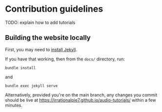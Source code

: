 # Contribution guidelines

TODO: explain how to add tutorials

## Building the website locally

First, you may need to [install Jekyll](https://jekyllrb.com/docs/installation/#guides).

If you have that working, then from the `docs/` directory, run:

```
bundle install
```

and

```
bundle exec jekyll serve
```

Alternatively, provided you're on the main branch, any changes you commit should be live at https://irrationalpie7.github.io/audio-tutorials/ within a few minutes.
